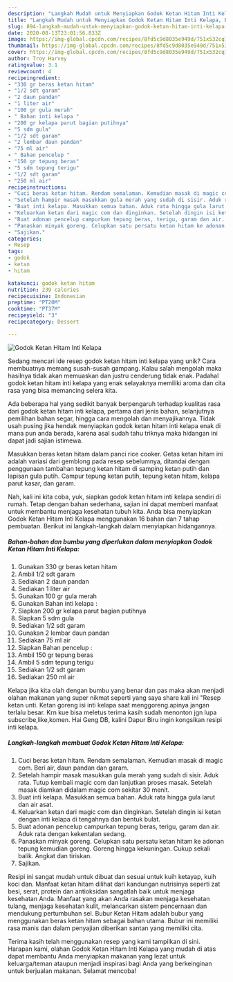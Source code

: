 ```yaml
---
description: "Langkah Mudah untuk Menyiapkan Godok Ketan Hitam Inti Kelapa, Bikin Ngiler"
title: "Langkah Mudah untuk Menyiapkan Godok Ketan Hitam Inti Kelapa, Bikin Ngiler"
slug: 894-langkah-mudah-untuk-menyiapkan-godok-ketan-hitam-inti-kelapa-bikin-ngiler
date: 2020-08-13T23:01:56.833Z
image: https://img-global.cpcdn.com/recipes/8fd5c9d8035e949d/751x532cq70/godok-ketan-hitam-inti-kelapa-foto-resep-utama.jpg
thumbnail: https://img-global.cpcdn.com/recipes/8fd5c9d8035e949d/751x532cq70/godok-ketan-hitam-inti-kelapa-foto-resep-utama.jpg
cover: https://img-global.cpcdn.com/recipes/8fd5c9d8035e949d/751x532cq70/godok-ketan-hitam-inti-kelapa-foto-resep-utama.jpg
author: Troy Harvey
ratingvalue: 3.1
reviewcount: 4
recipeingredient:
- "330 gr beras ketan hitam"
- "1/2 sdt garam"
- "2 daun pandan"
- "1 liter air"
- "100 gr gula merah"
- " Bahan inti kelapa "
- "200 gr kelapa parut bagian putihnya"
- "5 sdm gula"
- "1/2 sdt garam"
- "2 lembar daun pandan"
- "75 ml air"
- " Bahan pencelup "
- "150 gr tepung beras"
- "5 sdm tepung terigu"
- "1/2 sdt garam"
- "250 ml air"
recipeinstructions:
- "Cuci beras ketan hitam. Rendam semalaman. Kemudian masak di magic com. Beri air, daun pandan dan garam."
- "Setelah hampir masak masukkan gula merah yang sudah di sisir. Aduk rata. Tutup kembali magic com dan lanjutkan proses masak. Setelah masak diamkan didalam magic com sekitar 30 menit."
- "Buat inti kelapa. Masukkan semua bahan. Aduk rata hingga gula larut dan air asat."
- "Keluarkan ketan dari magic com dan dinginkan. Setelah dingin isi ketan dengan inti kelapa di tengahnya dan bentuk bulat."
- "Buat adonan pencelup campurkan tepung beras, terigu, garam dan air. Aduk rata dengan kekentalan sedang."
- "Panaskan minyak goreng. Celupkan satu persatu ketan hitam ke adonan tepung kemudian goreng. Goreng hingga kekuningan. Cukup sekali balik. Angkat dan tiriskan."
- "Sajikan."
categories:
- Resep
tags:
- godok
- ketan
- hitam

katakunci: godok ketan hitam 
nutrition: 239 calories
recipecuisine: Indonesian
preptime: "PT20M"
cooktime: "PT37M"
recipeyield: "3"
recipecategory: Dessert

---
```



![Godok Ketan Hitam Inti Kelapa](https://img-global.cpcdn.com/recipes/8fd5c9d8035e949d/751x532cq70/godok-ketan-hitam-inti-kelapa-foto-resep-utama.jpg)

Sedang mencari ide resep godok ketan hitam inti kelapa yang unik? Cara membuatnya memang susah-susah gampang. Kalau salah mengolah maka hasilnya tidak akan memuaskan dan justru cenderung tidak enak. Padahal godok ketan hitam inti kelapa yang enak selayaknya memiliki aroma dan cita rasa yang bisa memancing selera kita.

Ada beberapa hal yang sedikit banyak berpengaruh terhadap kualitas rasa dari godok ketan hitam inti kelapa, pertama dari jenis bahan, selanjutnya pemilihan bahan segar, hingga cara mengolah dan menyajikannya. Tidak usah pusing jika hendak menyiapkan godok ketan hitam inti kelapa enak di mana pun anda berada, karena asal sudah tahu triknya maka hidangan ini dapat jadi sajian istimewa.

Masukkan beras ketan hitam dalam panci rice cooker. Getas ketan hitam ini adalah variasi dari gemblong pada resep sebelumnya, ditandai dengan penggunaan tambahan tepung ketan hitam di samping ketan putih dan lapisan gula putih. Campur tepung ketan putih, tepung ketan hitam, kelapa parut kasar, dan garam.


Nah, kali ini kita coba, yuk, siapkan godok ketan hitam inti kelapa sendiri di rumah. Tetap dengan bahan sederhana, sajian ini dapat memberi manfaat untuk membantu menjaga kesehatan tubuh kita. Anda bisa menyiapkan Godok Ketan Hitam Inti Kelapa menggunakan 16 bahan dan 7 tahap pembuatan. Berikut ini langkah-langkah dalam menyiapkan hidangannya.

<!--inarticleads1-->

##### Bahan-bahan dan bumbu yang diperlukan dalam menyiapkan Godok Ketan Hitam Inti Kelapa:

1. Gunakan 330 gr beras ketan hitam
1. Ambil 1/2 sdt garam
1. Sediakan 2 daun pandan
1. Sediakan 1 liter air
1. Gunakan 100 gr gula merah
1. Gunakan  Bahan inti kelapa :
1. Siapkan 200 gr kelapa parut bagian putihnya
1. Siapkan 5 sdm gula
1. Sediakan 1/2 sdt garam
1. Gunakan 2 lembar daun pandan
1. Sediakan 75 ml air
1. Siapkan  Bahan pencelup :
1. Ambil 150 gr tepung beras
1. Ambil 5 sdm tepung terigu
1. Sediakan 1/2 sdt garam
1. Sediakan 250 ml air


Kelapa jika kita olah dengan bumbu yang benar dan pas maka akan menjadi olahan makanan yang super nikmat seperti yang saya share kali ini &#34;Resep ketan unti. Ketan goreng isi inti kelapa saat menggoreng.apinya jangan terlalu besar. Krn kue bisa meletus terima kasih sudah menonton jgn lupa subscribe,like,komen. Hai Geng DB, kalini Dapur Biru ingin kongsikan resipi inti kelapa. 

<!--inarticleads2-->

##### Langkah-langkah membuat Godok Ketan Hitam Inti Kelapa:

1. Cuci beras ketan hitam. Rendam semalaman. Kemudian masak di magic com. Beri air, daun pandan dan garam.
1. Setelah hampir masak masukkan gula merah yang sudah di sisir. Aduk rata. Tutup kembali magic com dan lanjutkan proses masak. Setelah masak diamkan didalam magic com sekitar 30 menit.
1. Buat inti kelapa. Masukkan semua bahan. Aduk rata hingga gula larut dan air asat.
1. Keluarkan ketan dari magic com dan dinginkan. Setelah dingin isi ketan dengan inti kelapa di tengahnya dan bentuk bulat.
1. Buat adonan pencelup campurkan tepung beras, terigu, garam dan air. Aduk rata dengan kekentalan sedang.
1. Panaskan minyak goreng. Celupkan satu persatu ketan hitam ke adonan tepung kemudian goreng. Goreng hingga kekuningan. Cukup sekali balik. Angkat dan tiriskan.
1. Sajikan.


Resipi ini sangat mudah untuk dibuat dan sesuai untuk kuih ketayap, kuih koci dan. Manfaat ketan hitam dilihat dari kandungan nutrisinya seperti zat besi, serat, protein dan antioksidan sangatlah baik untuk menjaga kesehatan Anda. Manfaat yang akan Anda rasakan menjaga kesehatan tulang, menjaga kesehatan kulit, melancarkan sistem pencernaan dan mendukung pertumbuhan sel. Bubur Ketan Hitam adalah bubur yang menggunakan beras ketan hitam sebagai bahan utama. Bubur ini memiliki rasa manis dan dalam penyajian diberikan santan yang memiliki cita. 

Terima kasih telah menggunakan resep yang kami tampilkan di sini. Harapan kami, olahan Godok Ketan Hitam Inti Kelapa yang mudah di atas dapat membantu Anda menyiapkan makanan yang lezat untuk keluarga/teman ataupun menjadi inspirasi bagi Anda yang berkeinginan untuk berjualan makanan. Selamat mencoba!
